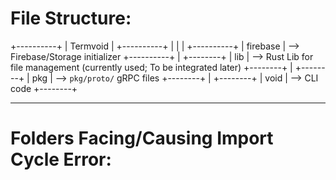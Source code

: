 # File Structure:

+----------+
| Termvoid |
+----------+
    |
    |
    | 
+----------+
| firebase | --> Firebase/Storage initializer 
+----------+
    | 
+--------+
|  lib   | --> Rust Lib for file management (currently used; To be integrated later)
+--------+
    | 
+--------+
|  pkg   | --> `pkg/proto/` gRPC files
+--------+
    | 
+--------+
|  void  | --> CLI code
+--------+

----

# Folders Facing/Causing Import Cycle Error:


